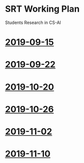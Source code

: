 # SRT Working Plan

Students Research in CS-AI

# [2019-09-15](../Study-Plan/2019-09-15.md) 

# [2019-09-22](../Study-Plan/2019-09-22.md) 

# [2019-10-20](../Study-Plan/2019-10-20.md)

# [2019-10-26](../Study-Plan/2019-10-26.md)

# [2019-11-02](../Study-Plan/2019-11-2.md)

# [2019-11-10](../Study-Plan/2019-11-10.md)

